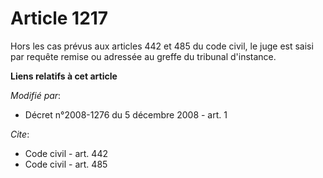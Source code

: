 # Article 1217

Hors les cas prévus aux articles 442 et 485 du code civil, le juge est saisi par requête remise ou adressée au greffe du
tribunal d'instance.

**Liens relatifs à cet article**

_Modifié par_:

  - Décret n°2008-1276 du 5 décembre 2008 - art. 1

_Cite_:

  - Code civil - art. 442
  - Code civil - art. 485
